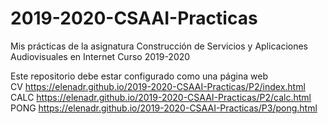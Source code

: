 # 2019-2020-CSAAI-Practicas
Mis prácticas de la asignatura Construcción de Servicios y Aplicaciones Audiovisuales en Internet
Curso 2019-2020  

Este repositorio debe estar configurado como una página web
<br>
CV https://elenadr.github.io/2019-2020-CSAAI-Practicas/P2/index.html
<br>
CALC https://elenadr.github.io/2019-2020-CSAAI-Practicas/P2/calc.html
<br>
PONG https://elenadr.github.io/2019-2020-CSAAI-Practicas/P3/pong.html
